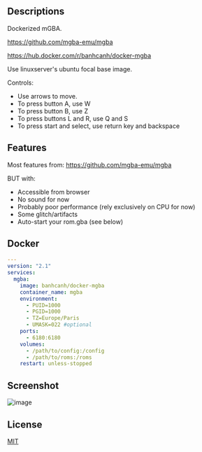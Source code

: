 ## Descriptions

Dockerized mGBA.

https://github.com/mgba-emu/mgba

https://hub.docker.com/r/banhcanh/docker-mgba

Use linuxserver's ubuntu focal base image.

Controls:
- Use arrows to move.
- To press button A, use W
- To press button B, use Z
- To press buttons L and R, use Q and S
- To press start and select, use return key and backspace

## Features

Most features from: https://github.com/mgba-emu/mgba

BUT with: 

- Accessible from browser
- No sound for now
- Probably poor performance (rely exclusively on CPU for now)
- Some glitch/artifacts
- Auto-start your rom.gba (see below)

## Docker
```yaml
---
version: "2.1"
services:
  mgba:
    image: banhcanh/docker-mgba
    container_name: mgba
    environment:
      - PUID=1000
      - PGID=1000
      - TZ=Europe/Paris
      - UMASK=022 #optional
    ports:
      - 6180:6180
    volumes:
      - /path/to/config:/config
      - /path/to/roms:/roms
    restart: unless-stopped
```
## Screenshot

![image](https://user-images.githubusercontent.com/66330398/113675850-10837200-96bc-11eb-9841-6b2b4dca0ed2.png)


## License
[MIT](https://choosealicense.com/licenses/mit/)

